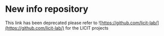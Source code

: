 # New info repository

This link has been deprecated please refer to ![https://github.com/licit-lab/](https://github.com/licit-lab/) for the LICIT projects

